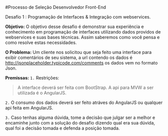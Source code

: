 #Processo de Seleção Desenvolvedor Front-End

Desafio 1 : Programação de Interfaces & Integração com webservices.

**Objetivo:**
O objetivo desse desafio é demonstrar sua experiência e conhecimento em programação de interfaces utilizando dados providos de webservices e suas bases
técnicas. Assim saberemos como você pensa e como resolve estas necessidades.

**O Problema:**
Um cliente nos solicitou que seja feito uma interface para exibir comentários de seu sistema, a url contendo os dados é http://jsonplaceholder.typicode.com/comments os dados vem no formato Json.

**Premissas:**
`1.` Restrições:
> A interface deverá ser feita com BootStrap.
> A api para MVW a ser utilizada é o AngularJS. 

`2.` O consumo dos dados deverá ser feito atráves do AngularJS ou qualquer api feita em AngularJS.

`3.` Caso tenhas alguma dúvida, tome a decisão que julgar ser a melhor e encaminhe junto
com a solução do desafio dizendo qual era sua dúvida, qual foi a decisão tomada e
defenda a posição tomada.

